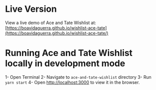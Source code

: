 # Live Version

View a live demo of Ace and Tate Wishlist at:
[https://boavidaguerra.github.io/wishlist-ace-tate](https://boavidaguerra.github.io/wishlist-ace-tate/)


# Running Ace and Tate Wishlist locally in development mode

1- Open Terminal
2- Navigate to `ace-and-tate-wishlist` directory
3- Run `yarn start`
4- Open [http://localhost:3000](http://localhost:3000) to view it in the browser.
